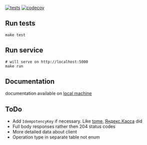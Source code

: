 
[![tests](https://github.com/angru/abilling/workflows/tests/badge.svg)](https://github.com/angru/abilling/actions?query=workflow%3Atests+branch%3Amaster++)
[![codecov](https://codecov.io/gh/angru/abilling/branch/master/graph/badge.svg)](https://codecov.io/gh/angru/abilling)

## Run tests
```shell script
make test
```

## Run service
```shell script
# will serve on http://localhost:5000
make run
```

## Documentation

documentation available on [local machine](http://localhost:5000/docs)


## ToDo

* Add `IdempotencyKey` if necessary. Like [tome](https://docs.tome.ru/idempotency), [Яндекс.Касса](https://yookassa.ru/developers/using-api/basics#idempotence) did
* Full body responses rather then 204 status codes
* More detailed data about client
* Operation type in separate table not enum

